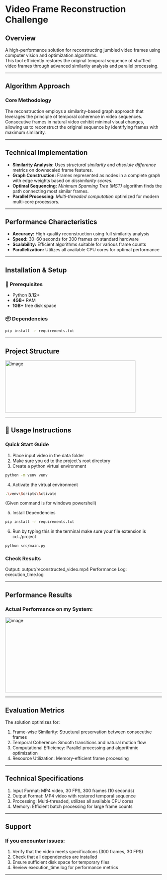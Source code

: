# Video Frame Reconstruction Challenge

##  Overview
A high-performance solution for reconstructing jumbled video frames using computer vision and optimization algorithms.  
This tool efficiently restores the original temporal sequence of shuffled video frames through advanced similarity analysis and parallel processing.

---

## Algorithm Approach

### Core Methodology
The reconstruction employs a similarity-based graph approach that leverages the principle of temporal coherence in video sequences.  
Consecutive frames in natural video exhibit minimal visual changes, allowing us to reconstruct the original sequence by identifying frames with maximum similarity.

---

## Technical Implementation

- **Similarity Analysis:** Uses *structural similarity* and *absolute difference* metrics on downscaled frame features.  
- **Graph Construction:** Frames represented as nodes in a complete graph with edge weights based on *dissimilarity scores*.  
- **Optimal Sequencing:** *Minimum Spanning Tree (MST)* algorithm finds the path connecting most similar frames.  
- **Parallel Processing:** *Multi-threaded computation* optimized for modern multi-core processors.

---

## Performance Characteristics

- **Accuracy:** High-quality reconstruction using full similarity analysis  
- **Speed:** 30–60 seconds for 300 frames on standard hardware  
- **Scalability:** Efficient algorithms suitable for various frame counts  
- **Parallelization:** Utilizes all available CPU cores for optimal performance  

---

## Installation & Setup

### 🧾 Prerequisites
- Python **3.12+**  
- **4GB+** RAM  
- **1GB+** free disk space  

### 📦 Dependencies
```bash
pip install -r requirements.txt
```

---

## Project Structure
<img width="419" height="168" alt="image" src="https://github.com/user-attachments/assets/baca2569-89f5-4479-a06d-07743c961b41" />


---

## 🧪 Usage Instructions

###  Quick Start Guide

1) Place input video in the data folder
2) Make sure you cd to the project's root directory
3) Create a python virtual environment
  ```bash
python -m venv venv
```
4) Activate the virtual environment
  ```bash
.\venv\Scripts\Activate
```
(Given command is for windows powershell)

5) Install Dependencies
```bash
pip install -r requirements.txt
```
6) Run by typing this in the terminal make sure your file extension is cd../project
```bash
python src/main.py
```

### Check Results
Output: output/reconstructed_video.mp4
Performance Log: execution_time.log

---

## Performance Results

### Actual Performance on my System:
 <img width="941" height="242" alt="image" src="https://github.com/user-attachments/assets/1d91cc86-556f-4ad8-83b7-b9e9fbbfeefa" />

---

## Evaluation Metrics

The solution optimizes for:
1) Frame-wise Similarity: Structural preservation between consecutive frames
2) Temporal Coherence: Smooth transitions and natural motion flow
3) Computational Efficiency: Parallel processing and algorithmic optimization
4) Resource Utilization: Memory-efficient frame processing

---

## Technical Specifications
1) Input Format: MP4 video, 30 FPS, 300 frames (10 seconds)
2) Output Format: MP4 video with restored temporal sequence
3) Processing: Multi-threaded, utilizes all available CPU cores
4) Memory: Efficient batch processing for large frame counts

---

## Support

### If you encounter issues:

1) Verify that the video meets specifications (300 frames, 30 FPS)
2) Check that all dependencies are installed
3) Ensure sufficient disk space for temporary files
4) Review execution_time.log for performance metrics

---




